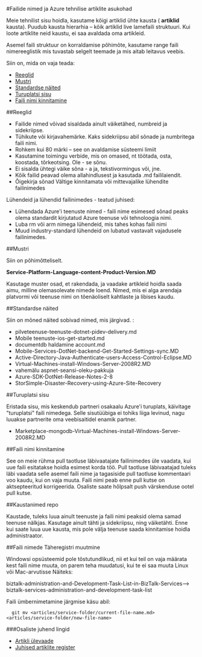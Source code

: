 <properties title="" pageTitle="Failide nimed ja Azure tehnilise artiklite asukohad" description="Failistruktuur artikleid ja nimereeglid, peate järgima kui loote uue artiklis selgitatakse." metaKeywords="" services="" solutions="" documentationCenter="" authors="tysonn" videoId="" scriptId="" manager="required" />

<tags ms.service="contributor-guide" ms.devlang="" ms.topic="article" ms.tgt_pltfrm="" ms.workload="" ms.date="03/14/2016" ms.author="tysonn" />

#<a name="file-names-and-locations-for-azure-technical-articles"></a>Failide nimed ja Azure tehnilise artiklite asukohad

Meie tehnilist sisu hoidla, kasutame kõigi artiklid ühte kausta ( **artiklid** kausta). Puudub kausta hierarhia – kõik artiklid live lamefaili struktuuri. Kui loote artiklite neid kaustu, ei saa avaldada oma artikleid.

Asemel faili struktuur on korraldamise põhimõte, kasutame range faili nimereeglistik mis tuvastab selgelt teemade ja mis aitab leitavus veebis.

Siin on, mida on vaja teada:

+ [Reeglid]
+ [Mustri]
+ [Standardse näited]
+ [Turuplatsi sisu]
+ [Faili nimi kinnitamine]

##<a name="rules"></a>Reeglid

- Failide nimed võivad sisaldada ainult väiketähed, numbreid ja sidekriipse. 
- Tühikute või kirjavahemärke. Kaks sidekriipsu abil sõnade ja numbritega faili nimi.
- Rohkem kui 80 märki – see on avaldamise süsteemi limiit
- Kasutamine toimingu verbide, mis on omased, nt töötada, osta, koostada, tõrkeotsing. Ole - se sõnu.
- Ei sisalda ühtegi väike sõna - a ja, tekstivormingus või, jne.
- Kõik failid peavad olema allahindlusest ja kasutada .md faililaiendit.
- Õigekirja sõnad Vältige kinnitamata või mittevajalike lühendite failinimedes

Lühendeid ja lühendid failinimedes - teatud juhised:

- Lühendada Azure'i teenuste nimed - faili nime esimesed sõnad peaks olema standardit kirjutatud Azure teenuse või tehnoloogia nimi. 
-   Luba rm või arm nimega lühendeid, mis tahes kohas faili nimi
- Muud industry-standard lühendeid on lubatud vastavalt vajadusele failinimedes. 

##<a name="pattern"></a>Mustri

Siin on põhimõtteliselt.

 **Service-Platform-Language-content-Product-Version.MD**

Kasutage muster osad, et rakendada, ja vaadake artikleid hoidla saada aimu, milline olemasolevate nimede loend. Nimed, mis ei alga arendaja platvormi või teenuse nimi on tõenäoliselt kahtlaste ja libises kaudu.

##<a name="standard-examples"></a>Standardse näited

Siin on mõned näited sobivad nimed, mis järgivad. :

- pilveteenuse-teenuste-dotnet-pidev-delivery.md
- Mobile teenuste-ios-get-started.md
- documentdb haldamine account.md
- Mobile-Services-DotNet-backend-Get-Started-Settings-sync.MD
- Active-Directory-Java-Authenticate-users-Access-Control-Eclipse.MD
- Virtual-Machines-install-Windows-Server-2008R2.MD
- vahemälu aspnet-seansi-oleku-pakkuja
- Azure-SDK-DotNet-Release-Notes-2-8
- StorSimple-Disaster-Recovery-using-Azure-Site-Recovery

##<a name="marketplace-content"></a>Turuplatsi sisu

Eristada sisu, mis keskendub partneri osakaalu Azure'i turuplats, käivitage "turuplatsi" faili nimedega. Selle sisutüübiga ei tohiks liiga levinud, nagu luuakse partnerite oma veebisaitidel enamik partner.

- Marketplace-mongodb-Virtual-Machines-install-Windows-Server-2008R2.MD

##<a name="file-name-approval"></a>Faili nimi kinnitamine

See on meie rühma pull taotluse läbivaatajate failinimedes üle vaadata, kui uue faili esitatakse hoidla esimest korda töö. Pull taotluse läbivaatajad tuleks läbi vaadata selle asemel faili nime ja tagasiside pull taotluse kommentaari voo kaudu, kui on vaja muuta. Faili nimi peab enne pull kutse on aktsepteeritud korrigeerida. Osaliste saate hõlpsalt push värskenduse ootel pull kutse.

##<a name="folder-names-in-the-repo"></a>Kaustanimed repo

Kaustade, tuleks luua ainult teenuste ja faili nimi peaksid olema samad teenuse nälkjas. Kasutage ainult tähti ja sidekriipsu, ning väiketähti. Enne kui saate luua uue kausta, mis pole välja teenuse saada kinnitamise hoidla administraator.

##<a name="changing-case-in-file-names"></a>Faili nimede Täheregistri muutmine

Windowsi opsüsteemid pole tõstutundlikud, nii et kui teil on vaja määrata kest faili nime muuta, on parem teha muudatusi, kui te ei saa muuta Linux või Mac-arvutisse Näiteks:

  biztalk-administration-and-Development-Task-List-in-BizTalk-Services--> biztalk-services-administration-and-development-task-list

Faili ümbernimetamine järgmise käsu abil:
```
  git mv <articles/service-folder/current-file-name.md> <articles/service-folder/new-file-name>
```

###<a name="contributors-guide-links"></a>Osaliste juhend lingid

- [Artikli ülevaade](./../README.md)
- [Juhised artiklite register](./contributor-guide-index.md)


<!--Anchors-->
[Reeglid]: #rules
[Mustri]: #pattern
[Standardse näited]: #standard-examples
[Turuplatsi sisu]: #marketplace-content
[Faili nimi kinnitamine]: #file-name-approval

